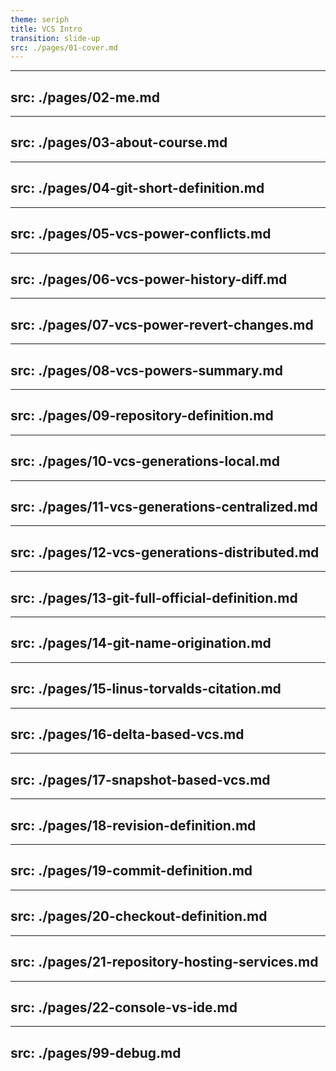 ```yaml
---
theme: seriph
title: VCS Intro
transition: slide-up
src: ./pages/01-cover.md
---
```


---
src: ./pages/02-me.md
---

---
src: ./pages/03-about-course.md
---

---
src: ./pages/04-git-short-definition.md
---

---
src: ./pages/05-vcs-power-conflicts.md
---

---
src: ./pages/06-vcs-power-history-diff.md
---

---
src: ./pages/07-vcs-power-revert-changes.md
---

---
src: ./pages/08-vcs-powers-summary.md
---

---
src: ./pages/09-repository-definition.md
---

---
src: ./pages/10-vcs-generations-local.md
---

---
src: ./pages/11-vcs-generations-centralized.md
---

---
src: ./pages/12-vcs-generations-distributed.md
---

---
src: ./pages/13-git-full-official-definition.md
---

---
src: ./pages/14-git-name-origination.md
---

---
src: ./pages/15-linus-torvalds-citation.md
---

---
src: ./pages/16-delta-based-vcs.md
---

---
src: ./pages/17-snapshot-based-vcs.md
---

---
src: ./pages/18-revision-definition.md
---

---
src: ./pages/19-commit-definition.md
---

---
src: ./pages/20-checkout-definition.md
---

---
src: ./pages/21-repository-hosting-services.md
---

---
src: ./pages/22-console-vs-ide.md
---

---
src: ./pages/99-debug.md
---
